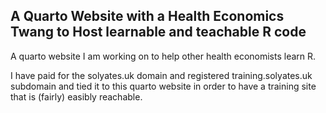 ## A Quarto Website with a Health Economics Twang to Host learnable and teachable R code

A quarto website I am working on to help other health economists learn R.

I have paid for the solyates.uk domain and registered training.solyates.uk subdomain and tied it to this quarto website in order to have a training site that is (fairly) easibly reachable.
